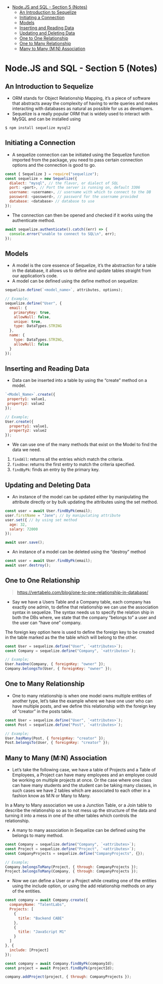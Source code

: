 - [Node.JS and SQL - Section 5 (Notes)](#nodejs-and-sql---section-5-notes)
  - [An Introduction to Sequelize](#an-introduction-to-sequelize)
  - [Initiating a Connection](#initiating-a-connection)
  - [Models](#models)
  - [Inserting and Reading Data](#inserting-and-reading-data)
  - [Updating and Deleting Data](#updating-and-deleting-data)
  - [One to One Relationship](#one-to-one-relationship)
  - [One to Many Relationship](#one-to-many-relationship)
  - [Many to Many (M:N) Association](#many-to-many-mn-association)

# Node.JS and SQL - Section 5 (Notes)

## An Introduction to Sequelize

- ORM stands for Object Relationship Mapping, it’s a piece of software that abstracts away the complexity of having to write queries and makes interacting with databases as natural as possible for us as developers.
- Sequelize is a really popular ORM that is widely used to interact with MySQL and can be installed using

```shell
$ npm install sequelize mysql2
```

## Initiating a Connection

- A sequelize connection can be initiated using the Sequelize function imported from the package, you need to pass certain connection options and the connection is good to go.

```javascript
const { Sequelize } = require("sequelize");
const sequelize = new Sequelize({
  dialect: "mysql", // the flavor, or dialect of SQL
  port: <port>, // Port the server is running on, default 3306
  username: <username>, // username with which to connect to the DB
  password: <password>, // password for the username provided
  database: <database> // database to use
});
```

- The connection can then be opened and checked if it works using the authenticate method.

```javascript
await sequelize.authenticate().catch((err) => {
  console.error("unable to connect to SQL\n", err);
});
```

## Models

- A model is the core essence of Sequelize, it’s the abstraction for a table in the database, it allows us to define and update tables straight from our application’s code. 
- A model can be defined using the define method on sequelize:

```javascript
sequelize.define(`<model_name>`, attributes, options);

// Example;
sequelize.define("User", {
  email: {
    primaryKey: true,
    allowNull: false,
    unique: true,
    type: DataTypes.STRING
  },
  name: {
    type: DataTypes.STRING,
    allowNull: false
  }
});
```

## Inserting and Reading Data

- Data can be inserted into a table by using the “create” method on a model.

```javascript
`<Model_Name>`.create({
 property1: value1,
 property2: value2
});

// Example;
User.create({
  property1: value1,
  property2: value2
});

```

- We can use one of the many methods that exist on the Model to find the data 
we need.

1. `findAll`: returns all the entries which match the criteria.
2. `findOne`: returns the first entry to match the criteria specified.
3. `findByPk`: finds an entry by the primary key.

## Updating and Deleting Data

- An instance of the model can be updated either by manipulating the attribute directly or by bulk updating the attributes using the set method.

```javascript
const user = await User.findByPk(email);
user.firstName = "Jane"; // by manipulating attribute
user.set({ // by using set method
  age: 32,
  salary: 72000
});

await user.save();
```

- An instance of a model can be deleted using the “destroy” method

```javascript
const user = await User.findByPk(email);
await user.destroy();
```

## One to One Relationship

> https://vertabelo.com/blog/one-to-one-relationship-in-database/

- Say we have a Users Table and a Company table, each company has exactly one admin, to define that relationship we can use the association syntax in sequelize. The syntax needs us to specify the relation ship in both the DBs where, we state that the company “belongs to” a user and the user can “have one” company.

The foreign key option here is used to define the foreign key to be created in the table marked as the the table which will belong to the other.

```javascript
const User = sequelize.define("User", `<attributes>`);
const Company = sequelize.define("Company", `<attributes>`);

// Example;
User.hasOne(Company, { foreignKey: "owner" });
Company.belongsTo(User, { foreignKey: "owner" });
```

## One to Many Relationship

- One to many relationship is when one model owns multiple entities of another type, let’s take the example where we have one user who can have multiple posts, and we define this relationship with the foreign key of “creator” in the posts table.

```javascript
const User = sequelize.define("User", `<attributes>`);
const Post = sequelize.define("Post", `<attributes>`);

// Example;
User.hasMany(Post, { foreignKey: "creator" });
Post.belongsTo(User, { foreignKey: "creator" });
```

## Many to Many (M:N) Association

- Let’s take the following case, we have a table of Projects and a Table of Employees, a Project can have many employees and an employee could be working on multiple projects at once. Or the case where one class can have many students and the student can be taking many classes, in such cases we have 2 tables which are associated to each other in a fashion know as M:N or Many to Many.

In a Many to Many association we use a Junction Table, or a Join table to describe the relationship so as to not mess up the structure of the data and turning it into a mess in one of the other tables which controls the relationship.

- A many to many association in Sequelize can be defined using the belongs to many method.

```javascript
const Company = sequelize.define("Company", `<attributes>`);
const Project = sequelize.define("Project", `<attributes>`);
const CompanyProjects = sequelize.define("CompanyProjects", {});

// Example;
Company.belongsToMany(Project, { through: CompanyProjects });
Project.belongsToMany(Company, { through: CompanyProjects });
```

- Now we can define a User or a Project while creating one of the entities using the include option, or using the add relationship methods on any of the entities.

```javascript
const company = await Company.create({
  companyName: "TalentLabs",
  Projects: [
    {
      title: "Backend CABE"
    },
    {
      title: "JavaScript M1"
    }
  ]
}, {
  include: [Project]
});

const company = await Company.findByPk(companyId);
const project = await Project.findByPk(projectId);

company.addProject(project, { through: CompanyProjects });
```
